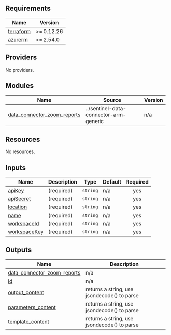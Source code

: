 ## Requirements

| Name                                                                      | Version    |
|---------------------------------------------------------------------------|------------|
| <a name="requirement_terraform"></a> [terraform](#requirement\_terraform) | >= 0.12.26 |
| <a name="requirement_azurerm"></a> [azurerm](#requirement\_azurerm)       | >= 2.54.0  |

## Providers

No providers.

## Modules

| Name                                                                                                                        | Source                                 | Version |
|-----------------------------------------------------------------------------------------------------------------------------|----------------------------------------|---------|
| <a name="module_data_connector_zoom_reports"></a> [data\_connector\_zoom\_reports](#module\_data\_connector\_zoom\_reports) | ../sentinel-data-connector-arm-generic | n/a     |

## Resources

No resources.

## Inputs

| Name                                                                   | Description | Type     | Default | Required |
|------------------------------------------------------------------------|-------------|----------|---------|:--------:|
| <a name="input_apiKey"></a> [apiKey](#input\_apiKey)                   | (required)  | `string` | n/a     |   yes    |
| <a name="input_apiSecret"></a> [apiSecret](#input\_apiSecret)          | (required)  | `string` | n/a     |   yes    |
| <a name="input_location"></a> [location](#input\_location)             | (required)  | `string` | n/a     |   yes    |
| <a name="input_name"></a> [name](#input\_name)                         | (required)  | `string` | n/a     |   yes    |
| <a name="input_workspaceId"></a> [workspaceId](#input\_workspaceId)    | (required)  | `string` | n/a     |   yes    |
| <a name="input_workspaceKey"></a> [workspaceKey](#input\_workspaceKey) | (required)  | `string` | n/a     |   yes    |

## Outputs

| Name                                                                                                                        | Description                                 |
|-----------------------------------------------------------------------------------------------------------------------------|---------------------------------------------|
| <a name="output_data_connector_zoom_reports"></a> [data\_connector\_zoom\_reports](#output\_data\_connector\_zoom\_reports) | n/a                                         |
| <a name="output_id"></a> [id](#output\_id)                                                                                  | n/a                                         |
| <a name="output_output_content"></a> [output\_content](#output\_output\_content)                                            | returns a string, use jsondecode() to parse |
| <a name="output_parameters_content"></a> [parameters\_content](#output\_parameters\_content)                                | returns a string, use jsondecode() to parse |
| <a name="output_template_content"></a> [template\_content](#output\_template\_content)                                      | returns a string, use jsondecode() to parse |